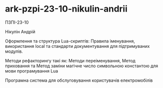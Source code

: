 # ark-pzpi-23-10-nikulin-andrii

ПЗПІ-23-10

Нікулін Андрій

Оформлення та структура Lua-скриптів: Правила іменування, використання local та стандарти документування для підтримуваних модулів.

Методи рефакторингу такі як: Методи переіменування, Метод приховання та Метод заміни магічне число символьною константою для мови програмування Lua

Програмна система для обслуговування користувачів електромобілів

